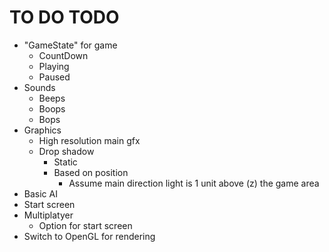 # TO DO TODO

* "GameState" for game
    * CountDown
    * Playing
    * Paused
* Sounds 
    * Beeps
    * Boops
    * Bops
* Graphics 
    * High resolution main gfx
    * Drop shadow
        * Static
        * Based on position 
            * Assume main direction light is 1 unit above (z) the game area
* Basic AI 
* Start screen
* Multiplatyer
    * Option for start screen
* Switch to OpenGL for rendering
